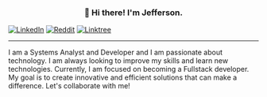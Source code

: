 ### <div align="center">👋 Hi there! I'm Jefferson.</div>
[![LinkedIn](https://img.shields.io/badge/LinkedIn-100000?style=for-the-badge&logo=linkedin&logoColor=white)](https://www.linkedin.com/in/jefsantanaa/) [![Reddit](https://img.shields.io/badge/Reddit-100000?style=for-the-badge&logo=reddit&logoColor=white)](https://www.reddit.com/user/jefsantanaa/) [![Linktree](https://img.shields.io/badge/linktree-100000?style=for-the-badge&logo=linktree&logoColor=white)](https://linktr.ee/jefsantanaa)

---

I am a Systems Analyst and Developer and I am passionate about technology. I am always looking to improve my skills and learn new technologies. Currently, I am focused on becoming a Fullstack developer. My goal is to create innovative and efficient solutions that can make a difference.
Let's collaborate with me!
